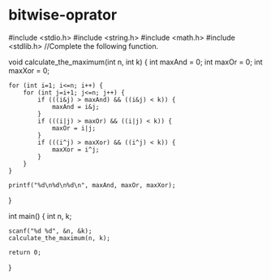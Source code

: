 # bitwise-oprator
#include <stdio.h>
#include <string.h>
#include <math.h>
#include <stdlib.h>
//Complete the following function.


void calculate_the_maximum(int n, int k) {
    int maxAnd = 0;
    int maxOr = 0;
    int maxXor = 0;

    for (int i=1; i<=n; i++) {
        for (int j=i+1; j<=n; j++) {
            if (((i&j) > maxAnd) && ((i&j) < k)) {
                maxAnd = i&j;
            }
            if (((i|j) > maxOr) && ((i|j) < k)) {
                maxOr = i|j;
            }
            if (((i^j) > maxXor) && ((i^j) < k)) {
                maxXor = i^j;
            }
        }
    }

    printf("%d\n%d\n%d\n", maxAnd, maxOr, maxXor);
}

int main() {
    int n, k;
  
    scanf("%d %d", &n, &k);
    calculate_the_maximum(n, k);
 
    return 0;
}

